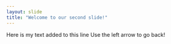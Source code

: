 ```yaml
---
layout: slide
title: "Welcome to our second slide!"
---
```

Here is my text added to this line
Use the left arrow to go back!